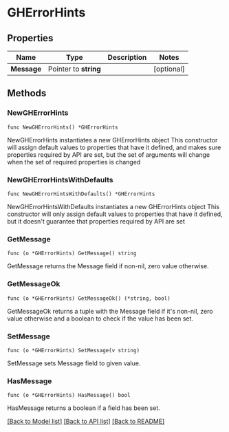 # GHErrorHints

## Properties

Name | Type | Description | Notes
------------ | ------------- | ------------- | -------------
**Message** | Pointer to **string** |  | [optional] 

## Methods

### NewGHErrorHints

`func NewGHErrorHints() *GHErrorHints`

NewGHErrorHints instantiates a new GHErrorHints object
This constructor will assign default values to properties that have it defined,
and makes sure properties required by API are set, but the set of arguments
will change when the set of required properties is changed

### NewGHErrorHintsWithDefaults

`func NewGHErrorHintsWithDefaults() *GHErrorHints`

NewGHErrorHintsWithDefaults instantiates a new GHErrorHints object
This constructor will only assign default values to properties that have it defined,
but it doesn't guarantee that properties required by API are set

### GetMessage

`func (o *GHErrorHints) GetMessage() string`

GetMessage returns the Message field if non-nil, zero value otherwise.

### GetMessageOk

`func (o *GHErrorHints) GetMessageOk() (*string, bool)`

GetMessageOk returns a tuple with the Message field if it's non-nil, zero value otherwise
and a boolean to check if the value has been set.

### SetMessage

`func (o *GHErrorHints) SetMessage(v string)`

SetMessage sets Message field to given value.

### HasMessage

`func (o *GHErrorHints) HasMessage() bool`

HasMessage returns a boolean if a field has been set.


[[Back to Model list]](../README.md#documentation-for-models) [[Back to API list]](../README.md#documentation-for-api-endpoints) [[Back to README]](../README.md)


